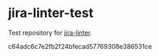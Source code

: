 # jira-linter-test

Test repository for [jira-linter].

[jira-linter]: https://github.com/btwrk/action-jira-linter
c64adc6c7e2fb2f24bfecad57769308e386531ce
